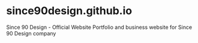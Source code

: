 # since90design.github.io
Since 90 Design - Official Website Portfolio and business website for Since 90 Design company 
